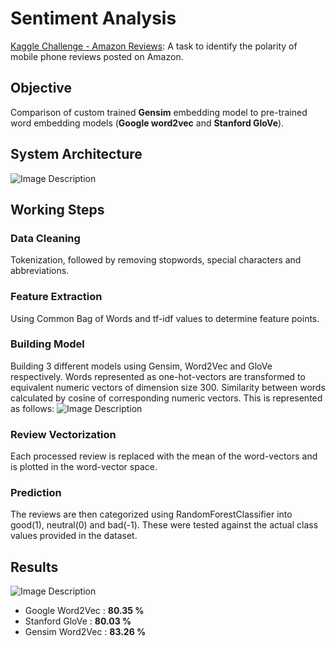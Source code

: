 # Sentiment Analysis 
[Kaggle Challenge - Amazon Reviews](https://www.kaggle.com/PromptCloudHQ/amazon-reviews-unlocked-mobile-phones): A task 
to identify the polarity of mobile phone reviews posted on Amazon. 

## Objective
Comparison of custom trained **Gensim** embedding model to pre-trained word embedding models (**Google word2vec** and **Stanford GloVe**).

## System Architecture
![Image Description](https://lh6.googleusercontent.com/tRdFAh7qY7eieR8CaRbqHAWkrzK_tFkMldRJD6jvUTbuqaigkS0jE5YgCQSxotYzIO4QcLVqHuT9wQqFGo2y_mRzBtZ0ZukHnYzOROE10ZlzKukUvKqr5MtdANyMktuoECh2bBm-)

## Working Steps
### **Data Cleaning** 
Tokenization, followed by removing stopwords, special characters and abbreviations.
### **Feature Extraction** 
Using Common Bag of Words and tf-idf values to determine feature points. 
### **Building Model** 
Building 3 different models using Gensim, Word2Vec and GloVe respectively. Words represented as one-hot-vectors
are transformed to equivalent numeric vectors of dimension size 300. Similarity between words calculated by cosine of corresponding numeric 
vectors. This is represented as follows: 
![Image Description](https://lh6.googleusercontent.com/7O2VkSBdP18g3iJbpkjiyJ_n0CEk6LdDBnYqk363u8nLOR6QP1_GshT-7eXZw8AzV9qoUOMVO9ff9ccywUWlDy-ji1TMC57DuwQQb9gkeSD2M-6e2kEGzPKSYn0rCDCs3ox9rHC5)
### **Review Vectorization** 
Each processed review is replaced with the  mean of the word-vectors and is plotted in the 
word-vector space.
### **Prediction** 
The reviews are then categorized using RandomForestClassifier into good(1), neutral(0) and bad(-1). These were tested against the 
actual class values provided in the dataset.

## Results
![Image Description](http://gkataria.freevar.com/ChauthaKaam/results.png)
* Google Word2Vec : **80.35 %**
* Stanford GloVe : **80.03 %**
* Gensim Word2Vec : **83.26 %**

